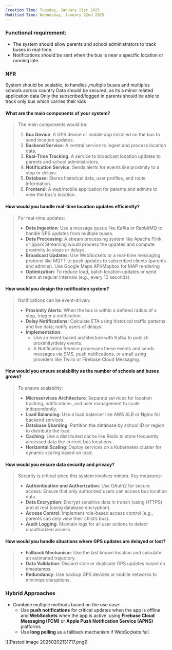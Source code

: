 ```yaml
---
Creation Time: Tuesday, January 21st 2025
Modified Time: Wednesday, January 22nd 2025
---
```

### Functional requirement:
- The system should allow parents and school administrators to track buses in real-time.
- Notifications should be sent when the bus is near a specific location or running late.

### NFR
System should be scalable, to handles ,multiple buses and multiples schools across country
Data should be secured, as its a minor related application data
Only the subscribed/logged in parents should be able to track only bus which carries their kids



#### What are the main components of your system?

> The main components would be:
> 
> 1. **Bus Device**: A GPS device or mobile app installed on the bus to send location updates.
> 2. **Backend Service**: A central service to ingest and process location data.
> 3. **Real-Time Tracking**: A service to broadcast location updates to parents and school administrators.
> 4. **Notification Service**: Sends alerts for events like proximity to a stop or delays.
> 5. **Database**: Stores historical data, user profiles, and route information.
> 6. **Frontend**: A web/mobile application for parents and admins to view the bus's location.


#### How would you handle real-time location updates efficiently?

> For real-time updates:
> 
> - **Data Ingestion**: Use a message queue like Kafka or RabbitMQ to handle GPS updates from multiple buses.
> - **Data Processing**: A stream processing system like Apache Flink or Spark Streaming would process the updates and compute proximity to stops or delays.
> - **Broadcast Updates**: Use WebSockets or a real-time messaging protocol like MQTT to push updates to subscribed clients (parents and admins). Use Google Maps API/Mapbox for MAP rendering
> - **Optimization**: To reduce load, batch location updates or send them at regular intervals (e.g., every 10 seconds).


#### How would you design the notification system?

> Notifications can be event-driven:
> 
> - **Proximity Alerts**: When the bus is within a defined radius of a stop, trigger a notification.
> - **Delay Notifications**: Calculate ETA using historical traffic patterns and live data; notify users of delays.
> - **Implementation**:
>     - Use an event-based architecture with Kafka to publish proximity/delay events.
>     - A Notification Service processes these events and sends messages via SMS, push notifications, or email using providers like Twilio or Firebase Cloud Messaging.


#### How would you ensure scalability as the number of schools and buses grows?


> To ensure scalability:
> 
> - **Microservices Architecture**: Separate services for location tracking, notifications, and user management to scale independently.
> - **Load Balancing**: Use a load balancer like AWS ALB or Nginx for backend services.
> - **Database Sharding**: Partition the database by school ID or region to distribute the load.
> - **Caching**: Use a distributed cache like Redis to store frequently accessed data like current bus locations.
> - **Horizontal Scaling**: Deploy services on a Kubernetes cluster for dynamic scaling based on load.


#### How would you ensure data security and privacy?

> Security is critical since this system involves minors. Key measures:
> 
> - **Authentication and Authorization**: Use OAuth2 for secure access. Ensure that only authorized users can access bus location data.
> - **Data Encryption**: Encrypt sensitive data in transit (using HTTPS) and at rest (using database encryption).
> - **Access Control**: Implement role-based access control (e.g., parents can only view their child’s bus).
> - **Audit Logging**: Maintain logs for all user actions to detect unauthorized access.


#### How would you handle situations where GPS updates are delayed or lost?

> - **Fallback Mechanism**: Use the last known location and calculate an estimated trajectory.
> - **Data Validation**: Discard stale or duplicate GPS updates based on timestamps.
> - **Redundancy**: Use backup GPS devices or mobile networks to minimize disruptions.



### **Hybrid Approaches**

- Combine multiple methods based on the use case:
    - Use **push notifications** for critical updates when the app is offline and **WebSockets** when the app is active. using **Firebase Cloud Messaging (FCM)** or **Apple Push Notification Service (APNS)** platforms
    - Use **long polling** as a fallback mechanism if WebSockets fail.

![[Pasted image 20250202131717.png]]